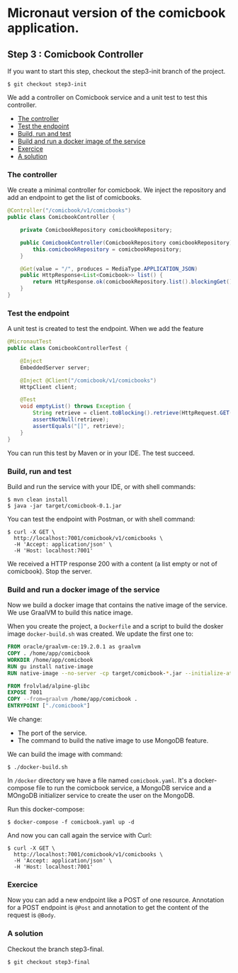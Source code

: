 # Micronaut version of the comicbook application.

## Step 3 : Comicbook Controller

If you want to start this step, checkout the step3-init branch of the project.

```shell
$ git checkout step3-init
```

We add a controller on Comicbook service and a unit test to test this controller.

* [The controller](#the-controller)
* [Test the endpoint](#test-the-endpoint)
* [Build, run and test](#build,-run-and-test)
* [Build and run a docker image of the service](#build-and-run-a-docker-image-of-the-service)
* [Exercice](#exercice)
* [A solution](#a-solution)

### The controller

We create a minimal controller for comicbook. We inject the repository and add an endpoint to get the list of comicbooks.

```java
@Controller("/comicbook/v1/comicbooks")
public class ComicbookController {

    private ComicbookRepository comicbookRepository;

    public ComicbookController(ComicbookRepository comicbookRepository) {
        this.comicbookRepository = comicbookRepository;
    }

    @Get(value = "/", produces = MediaType.APPLICATION_JSON)
    public HttpResponse<List<Comicbook>> list() {
        return HttpResponse.ok(comicbookRepository.list().blockingGet());
    }
}
```
### Test the endpoint

A unit test is created to test the endpoint. When we add the feature 

```java
@MicronautTest
public class ComicbookControllerTest {

    @Inject
    EmbeddedServer server;

    @Inject @Client("/comicbook/v1/comicbooks")
    HttpClient client;

    @Test 
    void emptyList() throws Exception {
        String retrieve = client.toBlocking().retrieve(HttpRequest.GET(""), String.class);
        assertNotNull(retrieve);
        assertEquals("[]", retrieve);
    }
}
```
You can run this test by Maven or in your IDE. The test succeed.

### Build, run and test

Build and run the service with your IDE, or with shell commands:
```shell
$ mvn clean install
$ java -jar target/comicbook-0.1.jar
```

You can test the endpoint with Postman, or with shell command:

```shell
$ curl -X GET \
  http://localhost:7001/comicbook/v1/comicbooks \
  -H 'Accept: application/json' \
  -H 'Host: localhost:7001' 
```

We received a HTTP response 200 with a content (a list empty or not of comicbook). Stop the server.

### Build and run a docker image of the service

Now we build a docker image that contains the native image of the service. We use GraalVM to build this natice image.

When you create the project, a `Dockerfile` and a script to build the dosker image `docker-build.sh` was created. We update the first one to:

```dockerfile
FROM oracle/graalvm-ce:19.2.0.1 as graalvm
COPY . /home/app/comicbook
WORKDIR /home/app/comicbook
RUN gu install native-image
RUN native-image --no-server -cp target/comicbook-*.jar --initialize-at-run-time=io.micronaut.configuration.mongo.reactive.test.AbstractMongoProcessFactory

FROM frolvlad/alpine-glibc
EXPOSE 7001
COPY --from=graalvm /home/app/comicbook .
ENTRYPOINT ["./comicbook"]
```

We change:
* The port of the service.
* The command to build the native image to use MongoDB feature.

We can build the image with command:

```shell
$ ./docker-build.sh
```

In `/docker` directory we have a file named `comicbook.yaml`. It's a docker-compose file to run the comicbook service, a MongoDB service and a MOngoDB initializer service to create the user on the MongoDB.

Run this docker-compose:

```shell
$ docker-compose -f comicbook.yaml up -d
```
And now you can call again the service with Curl:

```shell
$ curl -X GET \
  http://localhost:7001/comicbook/v1/comicbooks \
  -H 'Accept: application/json' \
  -H 'Host: localhost:7001' 
```

### Exercice

Now you can add a new endpoint like a POST of one resource. Annotation for a POST endpoint is `@Post` and annotation to get the content of the request is `@Body`.

### A solution

Checkout the branch step3-final.

```shell
$ git checkout step3-final
```
